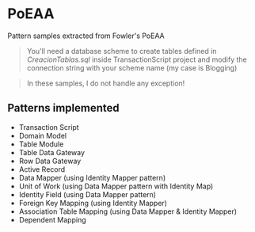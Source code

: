 # PoEAA
Pattern samples extracted from Fowler's PoEAA
>You'll need a database scheme to create tables defined in *CreacionTablas.sql* inside TransactionScript project and modify the connection string with your scheme name (my case is Blogging)

>In these samples, I do not handle any exception!

## Patterns implemented
* Transaction Script
* Domain Model
* Table Module
* Table Data Gateway
* Row Data Gateway
* Active Record
* Data Mapper (using Identity Mapper pattern)
* Unit of Work (using Data Mapper pattern with Identity Map)
* Identity Field (using Data Mapper pattern)
* Foreign Key Mapping (using Identity Mapper)
* Association Table Mapping (using Data Mapper & Identity Mapper)
* Dependent Mapping